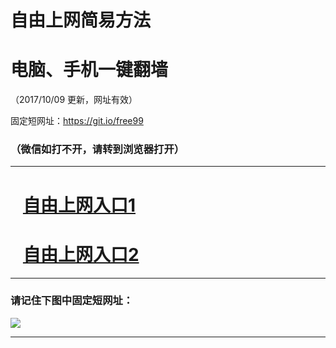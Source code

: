 ﻿# 自由上网简易方法

# 电脑、手机一键翻墙

（2017/10/09 更新，网址有效）

固定短网址：https://git.io/free99

### （微信如打不开，请转到浏览器打开）


***





# &nbsp;&nbsp; <a href="http://ft190241852.fwq-tz-1001.info/fwqtz01.html?t=1009001791 " target="_blank">自由上网入口1</a>
# &nbsp;&nbsp; <a href="http://ft2471727212.fwq-tz-1002.info/fwqtz02.html?t=100900115093 " target="_blank">自由上网入口2</a>
***

### 请记住下图中固定短网址：

<img src="https://s3-us-west-2.amazonaws.com/fwq-1001/yjfq-20170905okok.png" /> 


***


